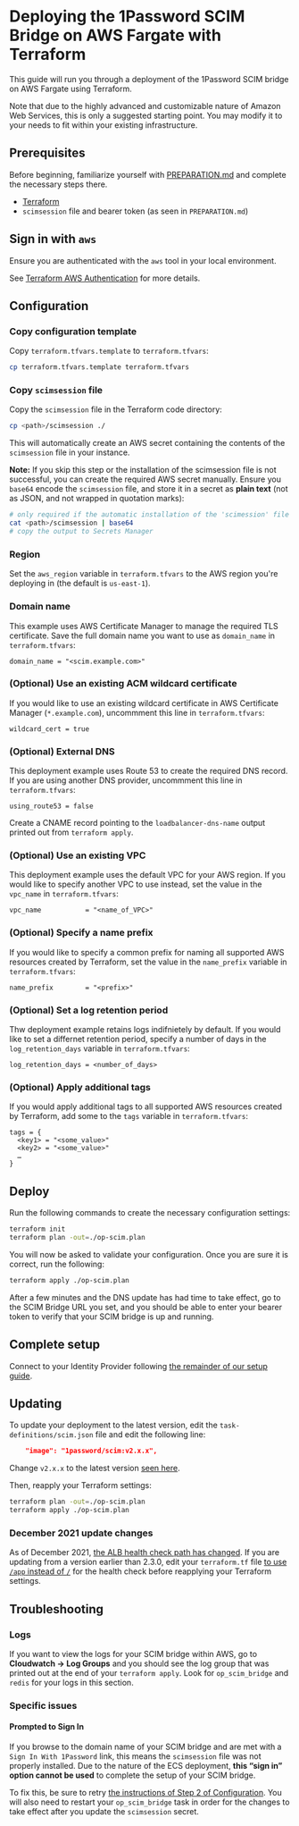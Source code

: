 # Deploying the 1Password SCIM Bridge on AWS Fargate with Terraform

This guide will run you through a deployment of the 1Password SCIM bridge on AWS Fargate using Terraform. 

Note that due to the highly advanced and customizable nature of Amazon Web Services, this is only a suggested starting point. You may modify it to your needs to fit within your existing infrastructure.

## Prerequisites

Before beginning, familiarize yourself with [PREPARATION.md](/PREPARATION.md) and complete the necessary steps there.

- [Terraform](https://www.terraform.io/downloads)
- `scimsession` file and bearer token (as seen in `PREPARATION.md`)

## Sign in with `aws`

Ensure you are authenticated with the `aws` tool in your local environment.

See [Terraform AWS Authentication](https://registry.terraform.io/providers/hashicorp/aws/latest/docs#authentication) for more details.

## Configuration

### Copy configuration template

Copy `terraform.tfvars.template` to `terraform.tfvars`:

```bash
cp terraform.tfvars.template terraform.tfvars
```

### Copy `scimsession` file

Copy the `scimsession` file in the Terraform code directory:

```bash
cp <path>/scimsession ./
```

This will automatically create an AWS secret containing the contents of the `scimsession` file in your instance.

**Note:** If you skip this step or the installation of the scimsession file is not successful, you can create the required AWS secret manually. Ensure you `base64` encode the `scimsession` file, and store it in a secret as **plain text** (not as JSON, and not wrapped in quotation marks):

```bash
# only required if the automatic installation of the 'scimession' file is not successful
cat <path>/scimsession | base64
# copy the output to Secrets Manager
```

### Region

Set the `aws_region` variable in `terraform.tfvars` to the AWS region you're deploying in (the default is `us-east-1`).

### Domain name

This example uses AWS Certificate Manager to manage the required TLS certificate. Save the full domain name you want to use as `domain_name` in `terraform.tfvars`:

```
domain_name = "<scim.example.com>"
```

### (Optional) Use an existing ACM wildcard certificate

If you would like to use an existing wildcard certificate in AWS Certificate Manager (`*.example.com`), uncommment this line in `terraform.tfvars`:

```
wildcard_cert = true
```

### (Optional) External DNS 

This deployment example uses Route 53 to create the required DNS record. If you are using another DNS provider, uncommment this line in `terraform.tfvars`:

```
using_route53 = false
```

Create a CNAME record pointing to the `loadbalancer-dns-name` output printed out from `terraform apply`.

### (Optional) Use an existing VPC

This deployment example uses the default VPC for your AWS region. If you would like to specify another VPC to use instead, set the value in the `vpc_name` in `terraform.tfvars`:

```
vpc_name           = "<name_of_VPC>"
```

### (Optional) Specify a name prefix

If you would like to specify a common prefix for naming all supported AWS resources created by Terraform, set the value in the `name_prefix` variable in `terraform.tfvars`:

```
name_prefix        = "<prefix>"

```

### (Optional) Set a log retention period

Thw deployment example retains logs indifnietely by default. If you would like to set a differnet retention period, specify a number of days in the `log_retention_days` variable in `terraform.tfvars`:

```
log_retention_days = <number_of_days>

```

### (Optional) Apply additional tags

If you would apply additional tags to all supported AWS resources created by Terraform, add some to the `tags` variable in `terraform.tfvars`:

```
tags = {
  <key1> = "<some_value>"
  <key2> = "<some_value>"
  …
}
```

## Deploy

Run the following commands to create the necessary configuration settings:

```bash
terraform init
terraform plan -out=./op-scim.plan
```

You will now be asked to validate your configuration. Once you are sure it is correct, run the following:

```bash
terraform apply ./op-scim.plan
```

After a few minutes and the DNS update has had time to take effect, go to the SCIM Bridge URL you set, and you should be able to enter your bearer token to verify that your SCIM bridge is up and running.

## Complete setup

Connect to your Identity Provider following [the remainder of our setup guide](https://support.1password.com/scim/#step-2-deploy-the-scim-bridge).

## Updating

To update your deployment to the latest version, edit the `task-definitions/scim.json` file and edit the following line:

```json
    "image": "1password/scim:v2.x.x",
```

Change `v2.x.x` to the latest version [seen here](https://app-updates.agilebits.com/product_history/SCIM).

Then, reapply your Terraform settings:

```bash
terraform plan -out=./op-scim.plan
terraform apply ./op-scim.plan
```

### December 2021 update changes

As of December 2021, [the ALB health check path has changed](https://github.com/1Password/scim-examples/pull/162). If you are updating from a version earlier than 2.3.0, edit your `terraform.tf` file [to use `/app` instead of `/`](https://github.com/1Password/scim-examples/pull/162/commits/a876c46b9812e96f65e42e0441a772566ca32176#) for the health check before reapplying your Terraform settings.

## Troubleshooting

### Logs

If you want to view the logs for your SCIM bridge within AWS, go to **Cloudwatch -> Log Groups** and you should see the log group that was printed out at the end of your `terraform apply`. Look for `op_scim_bridge` and `redis` for your logs in this section.

### Specific issues

#### Prompted to Sign In

If you browse to the domain name of your SCIM bridge and are met with a `Sign In With 1Password` link, this means the `scimsession` file was not properly installed. Due to the nature of the ECS deployment, **this “sign in” option cannot be used** to complete the setup of your SCIM bridge.

To fix this, be sure to retry [the instructions of Step 2 of Configuration](#copy-`scimsession`-file). You will also need to restart your `op_scim_bridge` task in order for the changes to take effect after you update the `scimsession` secret.
